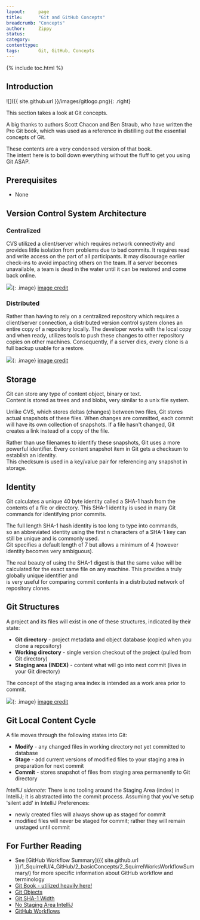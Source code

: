 ```yaml
---
layout:     page
title:      "Git and GitHub Concepts"
breadcrumb: "Concepts"
author:     Zippy
status:     
category:
contenttype:
tags:       Git, GitHub, Concepts
---
```


{% include toc.html %}

## Introduction

![]({{ site.github.url }}/images/gitlogo.png){: .right}

This section takes a look at Git concepts.  

A big thanks to authors Scott Chacon and Ben Straub, who have written the Pro Git book, 
 which was used as a reference in distilling out the essential concepts of Git.  
 
These contents are a very condensed version of that book.  
The intent here is to boil down everything without the fluff to get you using Git ASAP.

## Prerequisites

* None

## Version Control System Architecture

### Centralized

CVS utilized a client/server which requires network connectivity and provides little isolation from problems
due to bad commits.  It requires read and write access on the part of all participants.
It may discourage earlier check-ins to avoid impacting others on the team.
If a server becomes unavailable, a team is dead in the water until it can be restored and come back online.

![](../images/centralizedVCS.png){: .image}
[image credit](https://www.bing.com/images/search?q=centralized+version+control+diagram&view=detailv2&&id=CEBC6F76575DB4E3F3F85D1FC524470F5199F77A&selectedIndex=0&ccid=2FZbXMmr&simid=608032280363993852&thid=OIP.Md8565b5cc9abfc54d5d93dcb163df7b0o0&ajaxhist=0)

### Distributed
Rather than having to rely on a centralized repository which requires a client/server connection, 
a distributed version control system clones an entire copy of a repository locally.
The developer works with the local copy and when ready, utilizes tools to push these changes
to other repository copies on other machines.  Consequently, if a server dies, every clone is
a full backup usable for a restore.

![](../images/distributed.png){: .image}
[image credit](https://git-scm.com/book/en/v2/Getting-Started-About-Version-Control)

## Storage
Git can store any type of content object, binary or text.  
Content is stored as trees and and blobs, very similar to a unix file system.

Unlike CVS, which stores deltas (changes) between two files, Git stores actual snapshots of these files.
When changes are committed, each commit will have its own collection of snapshots.
If a file hasn't changed, Git creates a link instead of a copy of the file.  
 
Rather than use filenames to identify these snapshots, Git uses a more powerful identifier.
Every content snapshot item in Git gets a checksum to establish an identity.  
This checksum is used in a key/value pair for referencing any snapshot in storage.  

## Identity
Git calculates a unique 40 byte identity called a SHA-1 hash from the contents of a file or directory.
This SHA-1 identity is used in many Git commands for identifying prior commits. 
 
The full length SHA-1 hash identity is too long to type into commands,  
so an abbreviated identity using the first n characters of a SHA-1 key can still be unique and is commonly used.  
Git specifies a default length of 7 but allows a minimum of 4 (however identity becomes very ambiguous).

The real beauty of using the SHA-1 digest is that the same value will be calculated 
for the exact same file on any machine.  This provides a truly globally unique identifier and   
is very useful for comparing commit contents in a distributed network of repository clones. 
 
## Git Structures
A project and its files will exist in one of these structures, indicated by their state: 
   
 * **Git directory** - project metadata and object database (copied when you clone a repository)
 * **Working directory** - single version checkout of the project (pulled from Git directory)
 * **Staging area (INDEX)** - content what will go into next commit (lives in your Git directory)

The concept of the staging area index is intended as a work area prior to commit.

![](../images/areas.png){: .image}
[image credit](git-scm.com)

## Git Local Content Cycle
A file moves through the following states into Git:

   * **Modify** - any changed files in working directory not yet committed to database
   * **Stage** - add current versions of modified files to your staging area in preparation for next commit
   * **Commit** - stores snapshot of files from staging area permanently to Git directory

*IntelliJ sidenote:*  There is no tooling around the Staging Area (index) in IntelliJ; it is abstracted into the 
commit process. Assuming that you've setup 'silent add' in IntelliJ Preferences:  

  * newly created files will always show up as staged for commit  
  * modified files will never be staged for commit; rather they will remain unstaged until commit  

## For Further Reading
* See [GitHub Workflow Summary]({{ site.github.url }}/1_SquirrelU/4_GitHub/2_basicConcepts/2_SquirrelWorksWorkflowSummary/) for more specific information about GitHub workflow and terminology
* [Git Book - utilized heavily here!](https://git-scm.com/book/en/v2)
* [Git Objects](https://git-scm.com/book/en/v2/Git-Internals-Git-Objects)
* [Git SHA-1 Width](http://stackoverflow.com/questions/18134627/how-much-of-a-git-sha-is-generally-considered-necessary-to-uniquely-identify-a)
* [No Staging Area IntelliJ](https://youtrack.jetbrains.com/issue/IDEA-63391)
* [GitHub Workflows](http://www.atlassian.com/git/tutorials/comparing-workflows/centralized-workflow/)
 
